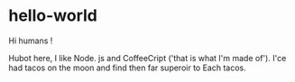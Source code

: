 # hello-world

Hi humans !

Hubot here, I like Node. js and CoffeeCript ('that is what I'm made of').
I'ce had tacos on the moon and find then far superoir to Each tacos.
